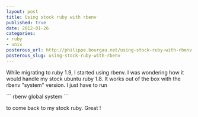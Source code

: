 ```yaml
---
layout: post
title: Using stock ruby with rbenv
published: true
date: 2012-01-26
categories:
- ruby
- unix
posterous_url: http://philippe.bourgau.net/using-stock-ruby-with-rbenv
posterous_slug: using-stock-ruby-with-rbenv
---
```

<p>While migrating to ruby 1.9, I started using rbenv. I was wondering how it would handle my stock ubuntu ruby 1.8. It works out of the box with the rbenv "system" version. I just have to run</p>
<p>
```
rbenv global system
```
</p>
<div>to come back to my stock ruby. Great !</div>
